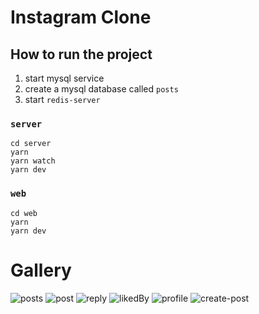 # Instagram Clone

## How to run the project
1. start mysql service
2. create a mysql database called `posts`
3. start `redis-server`

### `server`
```
cd server
yarn
yarn watch
yarn dev
```
### `web`
```
cd web
yarn
yarn dev
```
# Gallery

![posts](https://user-images.githubusercontent.com/73872769/162369311-11d1334c-a0da-4128-b3da-4d1dec1c0741.png)
![post](https://user-images.githubusercontent.com/73872769/162369342-7792e1b4-1bee-40d6-a2d6-b1f5ed3280cb.png)
![reply](https://user-images.githubusercontent.com/73872769/162369377-f0f36c6b-08cd-4470-b3c2-ad742d90336c.png)
![likedBy](https://user-images.githubusercontent.com/73872769/162369407-32081e60-2981-40c2-973f-d18ad331dfc9.png)
![profile](https://user-images.githubusercontent.com/73872769/162369428-6c824a68-74d2-4708-a9e7-6ad9b38af279.png)
![create-post](https://user-images.githubusercontent.com/73872769/162369444-60d2e94c-29f8-456c-bcaa-00073b077ed7.png)
